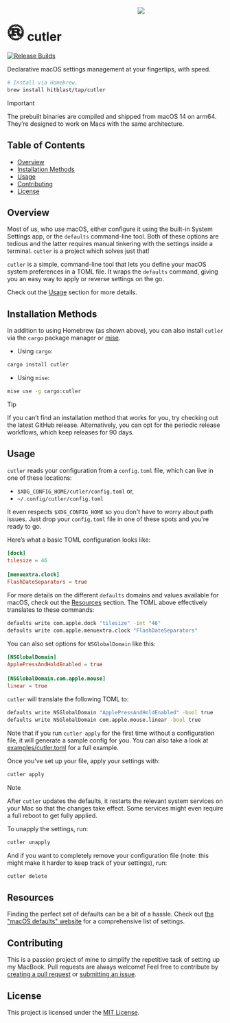 <img src="https://github.com/hitblast/cutler/blob/v0.1.0/assets/logo.png" width="200px" align="right">

# <img src="https://raw.githubusercontent.com/github/explore/80688e429a7d4ef2fca1e82350fe8e3517d3494d/topics/rust/rust.png" width="40px"> cutler

[![Release Builds](https://github.com/hitblast/cutler/actions/workflows/release.yml/badge.svg)](https://github.com/hitblast/cutler/actions/workflows/release.yml)

Declarative macOS settings management at your fingertips, with speed. <br>

```bash
# Install via Homebrew.
brew install hitblast/tap/cutler
```

> [!IMPORTANT]
> The prebuilt binaries are compiled and shipped from macOS 14 on arm64.
> They’re designed to work on Macs with the same architecture.

## Table of Contents

- [Overview](#overview)
- [Installation Methods](installation-methods)
- [Usage](#usage)
- [Contributing](#contributing)
- [License](#license)

## Overview

Most of us, who use macOS, either configure it using the built-in System
Settings app, or the `defaults` command-line tool. Both of these options are
tedious and the latter requires manual tinkering with the settings inside a
terminal. `cutler` is a project which solves just that!

`cutler` is a simple, command-line tool that lets you define your macOS system
preferences in a TOML file. It wraps the `defaults` command, giving you an easy
way to apply or reverse settings on the go.

Check out the [Usage](#usage) section for more details.

## Installation Methods

In addition to using Homebrew (as shown above), you can also install `cutler`
via the `cargo` package manager or [mise](https://mise.jdx.dev).

- Using `cargo`:

```bash
cargo install cutler
```

- Using `mise`:

```bash
mise use -g cargo:cutler
```

> [!TIP]
> If you can’t find an installation method that works for you, try checking out the latest GitHub release.
> Alternatively, you can opt for the periodic release workflows, which keep releases for 90 days.

## Usage

`cutler` reads your configuration from a `config.toml` file, which can live in one of these locations:

- `$XDG_CONFIG_HOME/cutler/config.toml` or,
- `~/.config/cutler/config.toml`

It even respects `$XDG_CONFIG_HOME` so you don't have to worry about path
issues. Just drop your `config.toml` file in one of these spots and you're ready
to go.

Here’s what a basic TOML configuration looks like:

```toml
[dock]
tilesize = 46

[menuextra.clock]
FlashDateSeparators = true
```

For more details on the different `defaults` domains and values available for
macOS, check out the [Resources](#resources) section. The TOML above effectively
translates to these commands:

```bash
defaults write com.apple.dock "tilesize" -int "46"
defaults write com.apple.menuextra.clock "FlashDateSeparators"
```

You can also set options for `NSGlobalDomain` like this:

```toml
[NSGlobalDomain]
ApplePressAndHoldEnabled = true

[NSGlobalDomain.com.apple.mouse]
linear = true
```

`cutler` will translate the following TOML to:

```bash
defaults write NSGlobalDomain "ApplePressAndHoldEnabled" -bool true
defaults write NSGlobalDomain com.apple.mouse.linear -bool true
```

Note that if you run `cutler apply` for the first time without a configuration
file, it will generate a sample config for you. You can also take a look at
[examples/cutler.toml](https://github.com/hitblast/cutler/blob/main/examples/cutler.toml)
for a full example.

Once you’ve set up your file, apply your settings with:

```bash
cutler apply
```

> [!NOTE]
> After `cutler` updates the defaults, it restarts the relevant system services on your Mac so that the changes take effect.
> Some services might even require a full reboot to get fully applied.

To unapply the settings, run:

```bash
cutler unapply
```

And if you want to completely remove your configuration file (note: this might
make it harder to keep track of your settings), run:

```bash
cutler delete
```

## Resources

Finding the perfect set of defaults can be a bit of a hassle. Check out [the
"macOS defaults" website](https://macos-defaults.com/) for a comprehensive list
of settings.

## Contributing

This is a passion project of mine to simplify the repetitive task of setting up
my MacBook. Pull requests are always welcome! Feel free to contribute by
[creating a pull request]() or [submitting an issue]().

## License

This project is licensed under the [MIT License](https://github.com/hitblast/cutler/blob/main/LICENSE).
